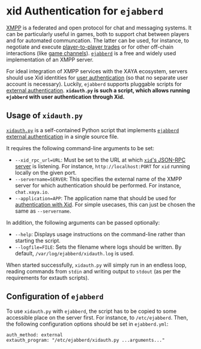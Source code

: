 # xid Authentication for `ejabberd`

[XMPP](https://xmpp.org/) is a federated and open protocol for
chat and messaging systems.  It can be particularly useful in games,
both to support chat between players and for automated communcation.
The latter can be used, for instance, to negotiate and execute
[player-to-player
trades](https://github.com/xaya/xaya/blob/master/doc/xaya/trading.md)
or for other off-chain interactions (like
[game channels](http://ledgerjournal.org/ojs/index.php/ledger/article/view/15)).
[`ejabberd`](https://www.ejabberd.im/) is a free and widely used
implementation of an XMPP server.

For ideal integration of XMPP services with the XAYA ecosystem, servers
should use Xid identities for [user authentication](../doc/auth.md)
(so that no separate user account is necessary).
Luckily, `ejabberd` supports pluggable scripts for
[external authentication](https://www.ejabberd.im/files/doc/dev.html#htoc9).
**`xidauth.py` is such a script, which allows running `ejabberd` with
user authentication through Xid.**

## Usage of `xidauth.py`

[`xidauth.py`](https://github.com/xaya/xid/blob/master/ejabberd/xidauth.py)
is a self-contained Python script that implements
[`ejabberd` external
authentication](https://www.ejabberd.im/files/doc/dev.html#htoc9)
in a single source file.

It requires the following command-line arguments to be set:

- `--xid_rpc_url=URL`:  Must be set to the URL at which
  [`xid`'s JSON-RPC server](../doc/rpc.md) is listening.
  For instance, `http://localhost:PORT` for `xid` running locally
  on the given port.
- `--servername=SERVER`:  This specifies the external name of the XMPP server
  for which authentication should be performed.  For instance, `chat.xaya.io`.
- `--application=APP`:  The application name that should be used for
  [authentication with Xid](../doc/auth.md).  For simple usecases, this can
  just be chosen the same as `--servername`.

In addition, the following arguments can be passed optionally:

- `--help`:  Displays usage instructions on the command-line rather than
  starting the script.
- `--logfile=FILE`:  Sets the filename where logs should be written.
  By default, `/var/log/ejabberd/xidauth.log` is used.

When started successfully, `xidauth.py` will simply run in an endless loop,
reading commands from `stdin` and writing output to `stdout` (as per the
requirements for extauth scripts).

## Configuration of `ejabberd`

To use `xidauth.py` with `ejabberd`, the script has to be copied to some
accessible place on the server first.  For instance, to `/etc/ejabberd`.
Then, the following configuration options should be set in `ejabberd.yml`:

    auth_method: external
    extauth_program: "/etc/ejabberd/xidauth.py ...arguments..."
